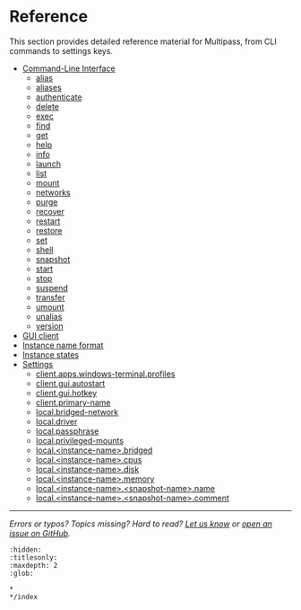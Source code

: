 # Reference
This section provides detailed reference material for Multipass, from CLI commands to settings keys.
 
- [Command-Line Interface](/reference/command-line-interface/command-line-interface)
    - [alias](/reference/command-line-interface/alias)
    - [aliases](/reference/command-line-interface/aliases)
    - [authenticate](/reference/command-line-interface/authenticate)
    - [delete](/reference/command-line-interface/delete) 
    - [exec](/reference/command-line-interface/exec)
    - [find](/reference/command-line-interface/find)
    - [get](/reference/command-line-interface/get)
    - [help](/reference/command-line-interface/help)
    - [info](/reference/command-line-interface/info) 
    - [launch](/reference/command-line-interface/launch)
    - [list](/reference/command-line-interface/list) 
    - [mount](/reference/command-line-interface/mount)
    - [networks](/reference/command-line-interface/networks)
    - [purge](/reference/command-line-interface/purge)
    - [recover](/reference/command-line-interface/recover) 
    - [restart](/reference/command-line-interface/restart) 
    - [restore](/reference/command-line-interface/restore)
    - [set](/reference/command-line-interface/set)
    - [shell](/reference/command-line-interface/shell)
    - [snapshot](/reference/command-line-interface/snapshot)
    - [start](/reference/command-line-interface/start)
    - [stop](/reference/command-line-interface/stop)
    - [suspend](/reference/command-line-interface/suspend)
    - [transfer](/reference/command-line-interface/transfer)
    - [umount](/reference/command-line-interface/umount)
    - [unalias](/reference/command-line-interface/unalias)
    - [version](/reference/command-line-interface/version)
- [GUI client](/reference/gui-client)
- [Instance name format](/reference/instance-name-format)
- [Instance states](/reference/instance-states)
- [Settings](/reference/settings/settings)
    - [client.apps.windows-terminal.profiles](/reference/settings/client-apps-windows-terminal-profiles)
    - [client.gui.autostart](/reference/settings/client-gui-autostart)
    - [client.gui.hotkey](/reference/settings/client-gui-hotkey)
    - [client.primary-name](/reference/settings/client-primary-name)
    - [local.bridged-network](/reference/settings/local-bridged-network)
    - [local.driver](/reference/settings/local-driver)
    - [local.passphrase](/reference/settings/local-passphrase)
    - [local.privileged-mounts](/reference/settings/local-privileged-mounts)
    - [local.\<instance-name>.bridged](/reference/settings/local-instance-name-bridged)
    - [local.\<instance-name>.cpus](/reference/settings/local-instance-name-cpus)
    - [local.\<instance-name>.disk](/reference/settings/local-instance-name-disk)
    - [local.\<instance-name>.memory](/reference/settings/local-instance-name-memory)
    - [local.\<instance-name>.\<snapshot-name>.name](/reference/settings/local-instance-name-snapshot-name-name)
    - [local.\<instance-name>.\<snapshot-name>.comment](/reference/settings/local-instance-name-snapshot-name-comment)

---

*Errors or typos? Topics missing? Hard to read? <a href="https://docs.google.com/forms/d/e/1FAIpQLSd0XZDU9sbOCiljceh3rO_rkp6vazy2ZsIWgx4gsvl_Sec4Ig/viewform?usp=pp_url&entry.317501128=https://multipass.run/docs/reference" target="_blank">Let us know</a> or <a href="https://github.com/canonical/multipass/issues/new/choose" target="_blank">open an issue on GitHub</a>.*


```{toctree}
:hidden:
:titlesonly:
:maxdepth: 2
:glob:

*
*/index
